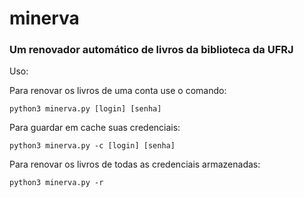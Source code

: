 # minerva
### Um renovador automático de livros da biblioteca da UFRJ

Uso:

Para renovar os livros de uma conta use o comando:
```
python3 minerva.py [login] [senha]
```

Para guardar em cache suas credenciais:
```
python3 minerva.py -c [login] [senha]
```

Para renovar os livros de todas as credenciais armazenadas:
```
python3 minerva.py -r
```
